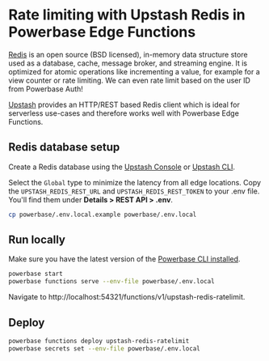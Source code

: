 # Rate limiting with Upstash Redis in Powerbase Edge Functions

[Redis](https://redis.io/docs/about/) is an open source (BSD licensed), in-memory data structure store used as a database, cache, message broker, and streaming engine. It is optimized for atomic operations like incrementing a value, for example for a view counter or rate limiting. We can even rate limit based on the user ID from Powerbase Auth!

[Upstash](https://upstash.com/) provides an HTTP/REST based Redis client which is ideal for serverless use-cases and therefore works well with Powerbase Edge Functions.

## Redis database setup

Create a Redis database using the [Upstash Console](https://console.upstash.com/) or [Upstash CLI](https://github.com/upstash/cli).

Select the `Global` type to minimize the latency from all edge locations. Copy the `UPSTASH_REDIS_REST_URL` and `UPSTASH_REDIS_REST_TOKEN` to your .env file. You'll find them under **Details > REST API > .env**.

```bash
cp powerbase/.env.local.example powerbase/.env.local
```

## Run locally

Make sure you have the latest version of the [Powerbase CLI installed](https://powerbase.club/docs/guides/cli#installation).

```bash
powerbase start
powerbase functions serve --env-file powerbase/.env.local
```

Navigate to http://localhost:54321/functions/v1/upstash-redis-ratelimit.

## Deploy

```bash
powerbase functions deploy upstash-redis-ratelimit
powerbase secrets set --env-file powerbase/.env.local
```
